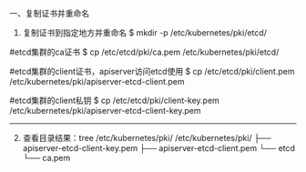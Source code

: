 一、复制证书并重命名
1. 复制证书到指定地方并重命名
$ mkdir -p /etc/kubernetes/pki/etcd/

#etcd集群的ca证书
$ cp /etc/etcd/pki/ca.pem /etc/kubernetes/pki/etcd/

#etcd集群的client证书，apiserver访问etcd使用
$ cp /etc/etcd/pki/client.pem /etc/kubernetes/pki/apiserver-etcd-client.pem

#etcd集群的client私钥
$ cp /etc/etcd/pki/client-key.pem /etc/kubernetes/pki/apiserver-etcd-client-key.pem
--- -------------------------------------------------------------------------------------

2. 查看目录结果：tree /etc/kubernetes/pki/
/etc/kubernetes/pki/
├── apiserver-etcd-client-key.pem
├── apiserver-etcd-client.pem
└── etcd
    └── ca.pem